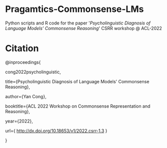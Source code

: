 # Pragamtics-Commonsense-LMs

Python scripts and R code for the paper '_Psycholinguistic Diagnosis of Language Models’ Commonsense Reasoning_' CSRR workshop @ ACL-2022

# Citation

@inproceedings{

cong2022psycholinguistic,

title={Psycholinguistic Diagnosis of Language Models' Commonsense Reasoning},

author={Yan Cong},

booktitle={ACL 2022 Workshop on Commonsense Representation and Reasoning},

year={2022},

url={ http://dx.doi.org/10.18653/v1/2022.csrr-1.3 }

}
